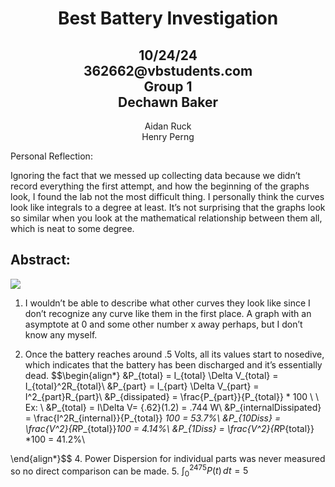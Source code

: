 <h1 style = "text-align:center;">Best Battery Investigation</h1> 
<h2 style = "text-align:center;">10/24/24<br>362662@vbstudents.com<br>Group 1<br>Dechawn Baker</h2> 
<p style = "text-align:center;"> Aidan Ruck <br> Henry Perng </p>

  
  

Personal Reflection: 

Ignoring the fact that we messed up collecting data because we didn’t record everything the first attempt, and how the beginning of the graphs look, I found the lab not the most difficult thing. I personally think the curves look like integrals to a degree at least. It’s not surprising that the graphs look so similar when you look at the mathematical relationship between them all, which is neat to some degree. 

  
  

## Abstract: 

  
  
  
  
  
  
  
  
  
  
  
  
  
  
  
  
  

![](https://lh7-rt.googleusercontent.com/docsz/AD_4nXcvlxySIVhz1J4ZBNmJa9TN7TOjrJi4sQwy9bAXlK86v8gckmHSHUPgnNyquwmRMB6iTEgyLpYnNE6Mbf70ntA9U9CWMJN9RKso8s5HyPLUBPV1GnJB6XhEwx0tNE7be5aaWJ-wz9BCOh3CyPgjQ32I7T6j?key=LB43fuUWr_3qJFRYEs8s1w)

  

1. I wouldn’t be able to describe what other curves they look like since I don’t recognize any curve like them in the first place. A graph with an asymptote at 0 and some other number x away perhaps, but I don’t know any myself. 
    
2. Once the battery reaches around .5 Volts, all its values start to nosedive, which indicates that the battery has been discharged and it’s essentially dead.
$$\begin{align*}
	&P_{total} = I_{total} \Delta V_{total} = I_{total}^2R_{total}\\
	&P_{part} = I_{part} \Delta V_{part} = I^2_{part}R_{part}\\ 
	&P_{dissipated} = \frac{P_{part}}{P_{total}} * 100 \\ \\ 
	Ex: \\
	&P_{total} = I\Delta V= {.62}(1.2) = .744 W\\
	&P_{internalDissipated} = \frac{I^2R_{internal}}{P_{total}} *100 = 53.7\%\\
	&P_{10Diss} = \frac{V^2}{R*P_{total}}*100 = 4.14\%\\
	&P_{1Diss} = \frac{V^2}{R*P{total}} *100 = 41.2\%\\

\end{align*}$$
4. Power Dispersion for individual parts was never measured so no direct comparison can be made.
5. $\int_0^{2475}P(t) \,  dt = 5$ 